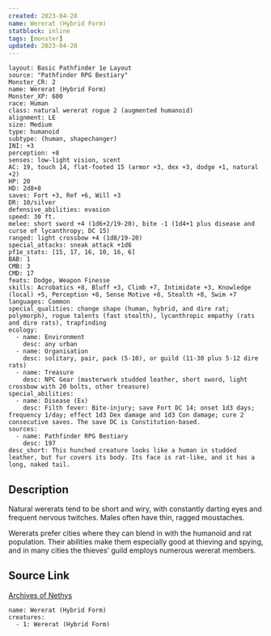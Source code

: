 ```yaml
---
created: 2023-04-28
name: Wererat (Hybrid Form)
statblock: inline
tags: [monster]
updated: 2023-04-28
---
```

```statblock
layout: Basic Pathfinder 1e Layout
source: "Pathfinder RPG Bestiary"
Monster_CR: 2
name: Wererat (Hybrid Form)
Monster_XP: 600
race: Human
class: natural wererat rogue 2 (augmented humanoid)
alignment: LE
size: Medium
type: humanoid
subtype: (human, shapechanger)
INI: +3
perception: +8
senses: low-light vision, scent
AC: 19, touch 14, flat-footed 15 (armor +3, dex +3, dodge +1, natural +2)
HP: 20
HD: 2d8+8
saves: Fort +3, Ref +6, Will +3
DR: 10/silver
defensive_abilities: evasion
speed: 30 ft.
melee: short sword +4 (1d6+2/19-20), bite -1 (1d4+1 plus disease and curse of lycanthropy; DC 15)
ranged: light crossbow +4 (1d8/19-20)
special_attacks: sneak attack +1d6
pf1e_stats: [15, 17, 16, 10, 16, 6]
BAB: 1
CMB: 3
CMD: 17
feats: Dodge, Weapon Finesse
skills: Acrobatics +8, Bluff +3, Climb +7, Intimidate +3, Knowledge (local) +5, Perception +8, Sense Motive +8, Stealth +8, Swim +7
languages: Common
special_qualities: change shape (human, hybrid, and dire rat; polymorph), rogue talents (fast stealth), lycanthropic empathy (rats and dire rats), trapfinding
ecology:
  - name: Environment
    desc: any urban
  - name: Organisation
    desc: solitary, pair, pack (5-10), or guild (11-30 plus 5-12 dire rats)
  - name: Treasure
    desc: NPC Gear (masterwork studded leather, short sword, light crossbow with 20 bolts, other treasure)
special_abilities:
  - name: Disease (Ex)
    desc: Filth fever: Bite-injury; save Fort DC 14; onset 1d3 days; frequency 1/day; effect 1d3 Dex damage and 1d3 Con damage; cure 2 consecutive saves. The save DC is Constitution-based.
sources:
  - name: Pathfinder RPG Bestiary
    desc: 197
desc_short: This hunched creature looks like a human in studded leather, but fur covers its body. Its face is rat-like, and it has a long, naked tail.
```
## Description
Natural wererats tend to be short and wiry, with constantly darting eyes and frequent nervous twitches. Males often have thin, ragged moustaches.

Wererats prefer cities where they can blend in with the humanoid and rat population. Their abilities make them especially good at thieving and spying, and in many cities the thieves’ guild employs numerous wererat members.
## Source Link
[Archives of Nethys](https://aonprd.com/MonsterDisplay.aspx?ItemName=Wererat%20(Hybrid%20Form))
```encounter-table
name: Wererat (Hybrid Form)
creatures:
  - 1: Wererat (Hybrid Form)
```
